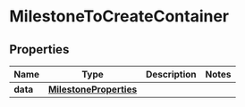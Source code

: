 

# MilestoneToCreateContainer


## Properties

| Name | Type | Description | Notes |
|------------ | ------------- | ------------- | -------------|
|**data** | [**MilestoneProperties**](MilestoneProperties.md) |  |  |



